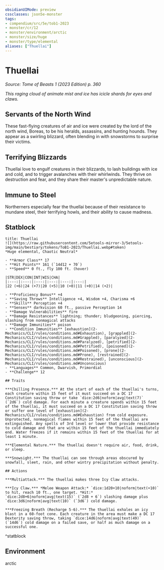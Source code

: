 ```yaml
---
obsidianUIMode: preview
cssclasses: json5e-monster
tags:
- compendium/src/5e/tob1-2023
- monster/cr/12
- monster/environment/arctic
- monster/size/huge
- monster/type/elemental
aliases: ["Thuellai"]
---
```

# Thuellai
*Source: Tome of Beasts 1 (2023 Edition) p. 360*  

*This raging cloud of animate mist and ice has icicle shards for eyes and claws.*

## Servants of the North Wind

These fast-flying creatures of air and ice were created by the lord of the north wind, Boreas, to be his heralds, assassins, and hunting hounds. They appear as a swirling blizzard, often blending in with snowstorms to surprise their victims.

## Terrifying Blizzards

Thuellai love to engulf creatures in their blizzards, to lash buildings with ice and cold, and to trigger avalanches with their whirlwinds. They thrive on destruction and fear, and they share their master's unpredictable nature.

## Immune to Steel

Northerners especially fear the thuellai because of their resistance to mundane steel, their terrifying howls, and their ability to cause madness.

## Statblock

```ad-statblock
title: Thuellai
![](https://raw.githubusercontent.com/5etools-mirror-3/5etools-img/main/bestiary/tokens/ToB1-2023/Thuellai.webp#token)
*Huge elemental, Chaotic Neutral*

- **Armor Class** 17
- **Hit Points** 161 (`14d12 + 70`)
- **Speed** 0 ft., fly 100 ft. (hover)

|STR|DEX|CON|INT|WIS|CHA|
|:---:|:---:|:---:|:---:|:---:|:---:|
|22 (+6)|24 (+7)|20 (+5)|10 (+0)|11 (+0)|14 (+2)|

- **Proficiency Bonus** +4
- **Saving Throws** Intelligence +4, Wisdom +4, Charisma +6
- **Skills** Perception +4
- **Senses** darkvision 60 ft., passive Perception 14
- **Damage Vulnerabilities** fire
- **Damage Resistances** lightning; thunder; bludgeoning, piercing, slashing from nonmagical attacks
- **Damage Immunities** poison
- **Condition Immunities** [exhaustion](2-Mechanics/CLI/rules/conditions.md#Exhaustion), [grappled](2-Mechanics/CLI/rules/conditions.md#Grappled), [paralyzed](2-Mechanics/CLI/rules/conditions.md#Paralyzed), [petrified](2-Mechanics/CLI/rules/conditions.md#Petrified), [poisoned](2-Mechanics/CLI/rules/conditions.md#Poisoned), [prone](2-Mechanics/CLI/rules/conditions.md#Prone), [restrained](2-Mechanics/CLI/rules/conditions.md#Restrained), [unconscious](2-Mechanics/CLI/rules/conditions.md#Unconscious)
- **Languages** Common, Dwarvish, Primordial
- **Challenge** 12

## Traits

***Chilling Presence.*** At the start of each of the thuellai's turns, each creature within 15 feet of it must succeed on a DC 17 Constitution saving throw or take `dice:2d6|noform|avg|text(7)` (`2d6`) cold damage. For each minute a creature spends within 15 feet of the thuellai, it must succeed on a DC 17 Constitution saving throw or suffer one level of [exhaustion](2-Mechanics/CLI/rules/conditions.md#Exhaustion) from cold exposure. Unprotected, nonmagical flames within 15 feet of the thuellai are extinguished. Any spells of 3rd level or lower that provide resistance to cold damage and that are within 15 feet of the thuellai immediately end. Water freezes if it remains within 15 feet of the thuellai for at least 1 minute.

***Elemental Nature.*** The thuellai doesn't require air, food, drink, or sleep.

***Snowsight.*** The thuellai can see through areas obscured by snowfall, sleet, rain, and other wintry precipitation without penalty.

## Actions

***Multiattack.*** The thuellai makes three Icy Claw attacks.

***Icy Claw.*** *Melee Weapon Attack:* `dice:1d20+10|noform|text(+10)` to hit, reach 10 ft., one target. *Hit:* `dice:2d8+6|noform|avg|text(15)` (`2d8 + 6`) slashing damage plus `dice:3d6|noform|avg|text(10)` (`3d6`) cold damage.

***Freezing Breath (Recharge 5-6).*** The thuellai exhales an icy blast in a 60-foot cone. Each creature in the area must make a DC 17 Dexterity saving throw, taking `dice:14d6|noform|avg|text(49)` (`14d6`) cold damage on a failed save, or half as much damage on a successful one.
```
^statblock

## Environment

arctic